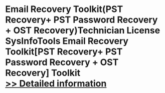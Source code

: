 # Email Recovery Toolkit(PST Recovery+ PST Password Recovery + OST Recovery)Technician License<br />SysInfoTools Email Recovery Toolkit[PST Recovery+ PST Password Recovery + OST Recovery] Toolkit<br />[>> Detailed information](https://secure.shareit.com/shareit/product.html?productid=300725587&affiliateid=200057808)